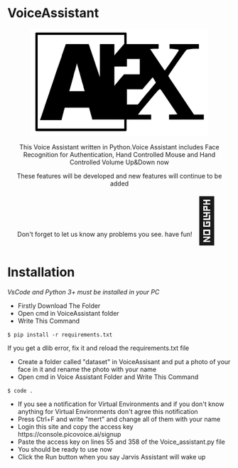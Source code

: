 # VoiceAssistant

<p align="center"><img src="https://github.com/Mertalmali4/VoiceAssistant/blob/master/icon/AI2X.png" width="400" height="240"></p>

<div align="center">

<a>This Voice Assistant written in Python.Voice Assistant includes Face Recognition for Authentication, Hand Controlled Mouse and Hand Controlled Volume Up&Down now</a>

<a>These features will be developed and new features will continue to be added</a>

<a>Don't forget to let us know any problems you see. have fun!</a><span style='font-size:100px;'>&#127773;</span>
</div>

# Installation
  
  *VsCode and Python 3+ must be installed in your PC*
  <ul>
  <li>Firstly Download The Folder</li>
  <li>Open cmd in VoiceAssistant folder</li>
  <li>Write This Command</li>
  </ul>

```shell
$ pip install -r requirements.txt
```

If you get a dlib error, fix it and reload the requirements.txt file

  <ul>
  <li>Create a folder called "dataset" in VoiceAssisant and put a photo of your face in it and rename the photo with your name </li>
  <li>Open cmd in Voice Assistant Folder and Write This Command</li>
  </ul>
  
```shell
$ code .
```
  <ul>
  <li>If you see a notification for Virtual Environments and if you don't know anything for Virtual Environments don't agree this notification</li>
  <li>Press Ctrl+F and write "mert" and change all of them with your name</li>
  <li>Login this site and copy the access key https://console.picovoice.ai/signup</li>
  <li>Paste the access key on lines 55 and 358 of the Voice_assistant.py file</li>
  <li>You should be ready to use now</li>
  <li>Click the Run button when you say Jarvis Assistant will wake up</li>
  </ul>
  
  
  
  
  
  
  
  
